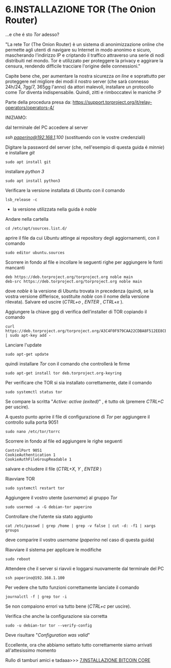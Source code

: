 # **6.INSTALLAZIONE TOR** (The Onion Router)

...e che é sto _Tor_ adesso?

"La rete Tor (The Onion Router) è un sistema di anonimizzazione online che permette agli utenti di navigare su 
Internet in modo anonimo e sicuro, mascherando l'indirizzo IP e criptando il traffico attraverso una serie di 
nodi distribuiti nel mondo. Tor è utilizzato per proteggere la privacy e aggirare la censura, rendendo difficile 
tracciare l'origine delle connessioni."

Capite bene che, per aumentare la nostra sicurezza _on line_ e soprattutto per proteggere nel migliore dei modi 
il nostro server (che sarà connesso 24h/24, 7gg/7, 365gg l'anno) da attori malevoli, installare un protocollo 
come _Tor_ diventa indispensabile. Quindi, zitti e rimboccatevi le maniche :P  

Parte della procedura presa da: 
  https://support.torproject.org/it/relay-operators/operators-4/ 

INIZIAMO:

dal terminale del PC accedere al server

  _ssh paperino@192.168.1.100_			(sostituendo con le vostre credenziali)      

Digitare la password del server (che, nell'esempio di questa guida é _minnie_) e installare _git_

    sudo apt install git

installare _python 3_  

    sudo apt install python3

Verificare la versione installata di _Ubuntu_ con il comando

    lsb_release -c

- la versione utilizzata nella guida è  _noble_  

Andare nella cartella

    cd /etc/apt/sources.list.d/

aprire il file da cui _Ubuntu_ attinge ai repository degli aggiornamenti, con il comando

    sudo editor ubuntu.sources	

Scorrere in fondo al file e incollare le seguenti righe per aggiungere le fonti mancanti
  
    deb https://deb.torproject.org/torproject.org noble main
    deb-src https://deb.torproject.org/torproject.org noble main
   
dove _noble_ è la versione di Ubuntu trovata in precedenza (quindi, se la vostra versione differisce, sostituite
_noble_ con il nome della versione rilevata). 
Salvare ed uscire (_CTRL+o_ , _ENTER_ , _CTRL+x_ ).

Aggiungere la chiave gpg di verifica dell’installer di TOR copiando il comando

    curl https://deb.torproject.org/torproject.org/A3C4F0F979CAA22CDBA8F512EE8CBC9E886DDD89.asc | sudo apt-key add -

Lanciare l'update

    sudo apt-get update

quindi installare _Tor_ con il comando che controllerá le firme

    sudo apt-get install tor deb.torproject.org-keyring

Per verificare che TOR si sia installato correttamente, date il comando

    sudo systemctl status tor			

Se compare la scritta   "_Active: active (exited)_" , é tutto ok (premere _CTRL+C_  per uscire).

A questo punto aprire il file di configurazione di _Tor_ per aggiungere il controllo sulla porta 9051

    sudo nano /etc/tor/torrc	    	

Scorrere in fondo al file ed aggiungere le righe seguenti

    ControlPort 9051 
    CookieAuthentication 1 
    CookieAuthFileGroupReadable 1

salvare e chiudere il file (_CTRL+X_, _Y_ , _ENTER_ )

Riavviare TOR 

    sudo systemctl restart tor

Aggiungere il vostro utente (_username_) al gruppo _Tor_

    sudo usermod -a -G debian-tor paperino

Controllare che l’utente sia stato aggiunto

    cat /etc/passwd | grep /home | grep -v false | cut -d: -f1 | xargs groups

deve comparire il vostro _username_ (_paperino_ nel caso di questa guida)

Riavviare il sistema per applicare le modifiche

    sudo reboot 

Attendere che il server si riavvii e loggarsi nuovamente dal terminale del PC

    ssh paperino@192.168.1.100	

Per vedere che tutto funzioni correttamente lanciate il comando

    journalctl -f | grep tor -i			

Se non compaiono errori va tutto bene (_CTRL+c_ per uscire).

Verifica che anche la configurazione sia corretta

    sudo -u debian-tor tor --verify-config 	
  
Deve risultare "_Configuration was valid_"	

Eccellente, ora che abbiamo settato tutto correttamente siamo arrivati all'attesissimo momento

Rullo di tamburi amici e tadaaa>>> [7.INSTALLAZIONE BITCOIN CORE](7.INSTALLAZIONE_BITCOIN_CORE.md)

